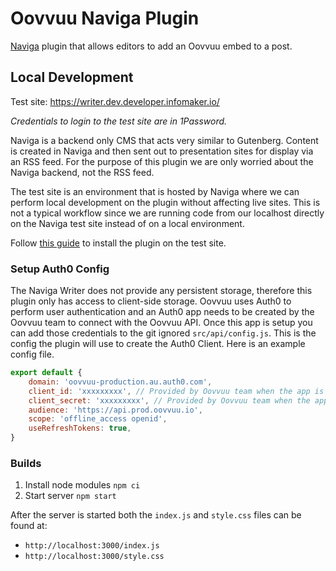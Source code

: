 # Oovvuu Naviga Plugin

[Naviga](https://docs.navigaglobal.com/writer/) plugin that allows editors to add an Oovvuu embed to a post.

## Local Development

Test site: https://writer.dev.developer.infomaker.io/

_Credentials to login to the test site are in 1Password._

Naviga is a backend only CMS that acts very similar to Gutenberg. Content is created in Naviga and then sent out to presentation sites for display via an RSS feed. For the purpose of this plugin we are only worried about the Naviga backend, not the RSS feed.

The test site is an environment that is hosted by Naviga where we can perform local development on the plugin without affecting live sites. This is not a typical workflow since we are running code from our localhost directly on the Naviga test site instead of on a local environment.

Follow [this guide](https://docs.navigaglobal.com/writer/developer-guide/index/quickstart#4-add-the-plugin-to-the-local-configuration) to install the plugin on the test site.

### Setup Auth0 Config
The Naviga Writer does not provide any persistent storage, therefore this plugin only has access to client-side storage. Oovvuu uses Auth0 to perform user authentication and an Auth0 app needs to be created by the Oovvuu team to connect with the Oovvuu API. Once this app is setup you can add those credentials to the git ignored `src/api/config.js`. This is the config the plugin will use to create the Auth0 Client. Here is an example config file.

```js
export default {
    domain: 'oovvuu-production.au.auth0.com',
    client_id: 'xxxxxxxxx', // Provided by Oovvuu team when the app is created.
    client_secret: 'xxxxxxxxx', // Provided by Oovvuu team when the app is created.
    audience: 'https://api.prod.oovvuu.io',
    scope: 'offline_access openid',
    useRefreshTokens: true,
}
```

### Builds

1. Install node modules `npm ci`
1. Start server `npm start`

After the server is started both the `index.js` and `style.css` files can be found at:
- `http://localhost:3000/index.js`
- `http://localhost:3000/style.css`
